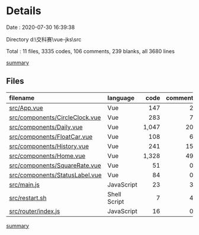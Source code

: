 # Details

Date : 2020-07-30 16:39:38

Directory d:\交科赛\vue-jks\src

Total : 11 files,  3335 codes, 106 comments, 239 blanks, all 3680 lines

[summary](results.md)

## Files
| filename | language | code | comment | blank | total |
| :--- | :--- | ---: | ---: | ---: | ---: |
| [src/App.vue](/src/App.vue) | Vue | 147 | 2 | 23 | 172 |
| [src/components/CircleClock.vue](/src/components/CircleClock.vue) | Vue | 283 | 7 | 42 | 332 |
| [src/components/Daily.vue](/src/components/Daily.vue) | Vue | 1,047 | 20 | 61 | 1,128 |
| [src/components/FloatCar.vue](/src/components/FloatCar.vue) | Vue | 108 | 6 | 7 | 121 |
| [src/components/History.vue](/src/components/History.vue) | Vue | 241 | 15 | 20 | 276 |
| [src/components/Home.vue](/src/components/Home.vue) | Vue | 1,328 | 49 | 51 | 1,428 |
| [src/components/SquareRate.vue](/src/components/SquareRate.vue) | Vue | 51 | 0 | 9 | 60 |
| [src/components/StatusLabel.vue](/src/components/StatusLabel.vue) | Vue | 84 | 0 | 15 | 99 |
| [src/main.js](/src/main.js) | JavaScript | 23 | 3 | 5 | 31 |
| [src/restart.sh](/src/restart.sh) | Shell Script | 7 | 4 | 3 | 14 |
| [src/router/index.js](/src/router/index.js) | JavaScript | 16 | 0 | 3 | 19 |

[summary](results.md)